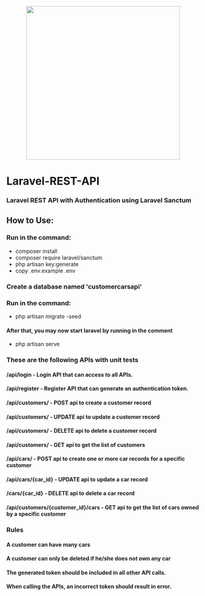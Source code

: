 <p align="center"><a href="https://laravel.com" target="_blank"><img src="https://raw.githubusercontent.com/laravel/art/master/logo-lockup/5%20SVG/2%20CMYK/1%20Full%20Color/laravel-logolockup-cmyk-red.svg" width="400"></a></p>

# Laravel-REST-API

### Laravel REST API with Authentication using Laravel Sanctum
 
##  How to Use:

### Run in the command:
- composer install
- composer require laravel/sanctum
- php artisan key:generate
- copy .env.example .env


### Create a database named 'customercarsapi'

### Run in the command:
- php artisan migrate -seed

#### After that, you may now start laravel by running in the comment
- php artisan serve


### These are the following APIs with unit tests

#### /api/login - Login API that can access to all APIs. 
#### /api/register - Register API that can generate an authentication token. 
#### /api/customers/ - POST api to create a customer record
#### /api/customers/ - UPDATE api to update a customer record
#### /api/customers/ - DELETE api to delete a customer record
#### /api/customers/ - GET api to get the list of customers
#### /api/cars/ - POST api to create one or more car records for a specific customer
#### /api/cars/{car_id} - UPDATE api to update a car record
#### /cars/{car_id} - DELETE api to delete a car record
#### /api/customers/{customer_id}/cars - GET api to get the list of cars owned by a specific customer

### Rules
#### A customer can have many cars
#### A customer can only be deleted if he/she does not own any car
#### The generated token should be included in all other API calls.
#### When calling the APIs, an incorrect token should result in error.

